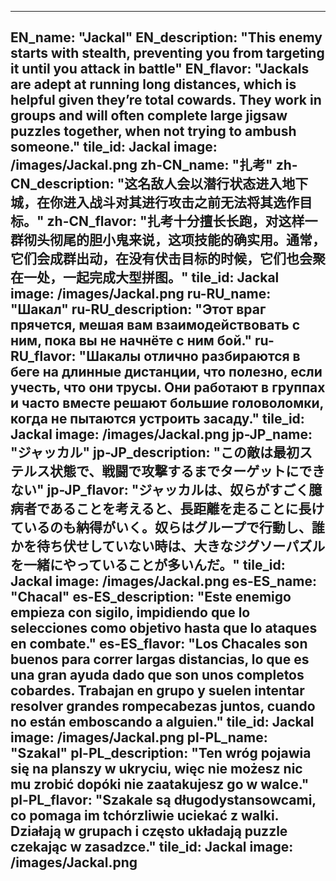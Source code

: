 ---

EN_name: "Jackal"
EN_description: "This enemy starts with stealth, preventing you from targeting it until you attack in battle"
EN_flavor: "Jackals are adept at running long distances, which is helpful given they’re total cowards. They work in groups and will often complete large jigsaw puzzles together, when not trying to ambush someone."
tile_id: Jackal
image: /images/Jackal.png
zh-CN_name: "扎考"
zh-CN_description: "这名敌人会以潜行状态进入地下城，在你进入战斗对其进行攻击之前无法将其选作目标。"
zh-CN_flavor: "扎考十分擅长长跑，对这样一群彻头彻尾的胆小鬼来说，这项技能的确实用。通常，它们会成群出动，在没有伏击目标的时候，它们也会聚在一处，一起完成大型拼图。"
tile_id: Jackal
image: /images/Jackal.png
ru-RU_name: "Шакал"
ru-RU_description: "Этот враг прячется, мешая вам взаимодействовать с ним, пока вы не начнёте с ним бой."
ru-RU_flavor: "Шакалы отлично разбираются в беге на длинные дистанции, что полезно, если учесть, что они трусы. Они работают в группах и часто вместе решают большие головоломки, когда не пытаются устроить засаду."
tile_id: Jackal
image: /images/Jackal.png
jp-JP_name: "ジャッカル"
jp-JP_description: "この敵は最初ステルス状態で、戦闘で攻撃するまでターゲットにできない"
jp-JP_flavor: "ジャッカルは、奴らがすごく臆病者であることを考えると、長距離を走ることに長けているのも納得がいく。奴らはグループで行動し、誰かを待ち伏せしていない時は、大きなジグソーパズルを一緒にやっていることが多いんだ。"
tile_id: Jackal
image: /images/Jackal.png
es-ES_name: "Chacal"
es-ES_description: "Este enemigo empieza con sigilo, impidiendo que lo selecciones como objetivo hasta que lo ataques en combate."
es-ES_flavor: "Los Chacales son buenos para correr largas distancias, lo que es una gran ayuda dado que son unos completos cobardes. Trabajan en grupo y suelen intentar resolver grandes rompecabezas juntos, cuando no están emboscando a alguien."
tile_id: Jackal
image: /images/Jackal.png
pl-PL_name: "Szakal"
pl-PL_description: "Ten wróg pojawia się na planszy w ukryciu, więc nie możesz nic mu zrobić dopóki nie zaatakujesz go w walce."
pl-PL_flavor: "Szakale są długodystansowcami, co pomaga im tchórzliwie uciekać z walki. Działają w grupach i często układają puzzle czekając w zasadzce."
tile_id: Jackal
image: /images/Jackal.png
---